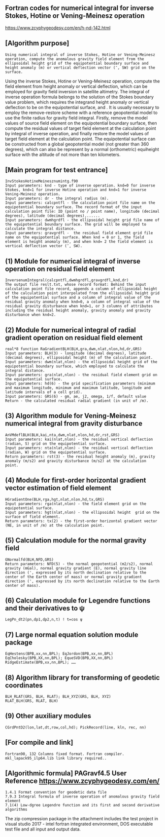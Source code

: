 ## Fortran codes for numerical integral for inverse Stokes, Hotine or Vening-Meinesz operation
https://www.zcyphygeodesy.com/en/h-nd-142.html
## [Algorithm purpose]
    Using numerical integral of inverse Stokes, Hotine or Vening-Meinesz operation, compute the anomalous gravity field element from the ellipsoidal height grid of the equipotential boundary surface and height anomaly (m) or vertical deflection vector (″, SW) grid on the surface.
Using the inverse Stokes, Hotine or Vening-Meinesz operation, compute the field element from height anomaly or vertical deflection, which can be employed for gravity field inversion in satellite altimetry.
    The integral of inverse operation formula belongs to the solution of the Stokes boundary value problem, which requires the integrand height anomaly or vertical deflection to be on the equipotential surface, and .
    It is usually necessary to employ the remove-restore scheme with a reference geopotential model to use the finite radius for gravity field integral. Firstly, remove the model values of source field element on the equipotential boundary surface, then compute the residual values of target field element at the calculation point by integral of inverse operation, and finally restore the model values of target field element at the calculation point.
    The equipotential surface can be constructed from a global geopotential model (not greater than 360 degrees), which can also be represent by a normal (orthometric) equiheight surface with the altitude of not more than ten kilometers.
## [Main program for test entrance]
    InvStokesHotineMeinesznumintg.f90
    Input parameters: knd - type of inverse operation. knd=0 for inverse Stokes, knd=1 for inverse Hotine operation and knd=1 for inverse Vening-Meinesz operation.
    Input parameters: dr - the integral radius (m).
    Input parameters: calcpntfl - the calculation point file name on the equipotential boundary surface. The record format of the input calculation point file: ID (point no / point name), longitude (decimal degrees), latitude (decimal degrees),......
    Input parameters: dwmhgrdfl - the ellipsoidal height grid file name of the equipotential boundary surface. The grid will be employed to calculate the integral distance.
    Input parameters: gravgrdfl -  the residual field element grid file name on the equipotential surface. When knd = 0 or 1, the field element is height anomaly (m), and when knd= 2 the field element is vertical deflection vector (″, SW).
## (1) Module for numerical integral of inverse operation on residual field element
    InversenumIntegral(calcpntfl,dwmhgrdfl,gravgrdfl,knd,dr)
    The output file reslt.txt, whose record format: Behind the input calculation point file record, appends a column of ellipsoidal height of the calculation point interpolated from the ellipsoidal height grid of the equipotential surface and a column of integral value of the residual gravity anomaly when knd=0, a column of integral value of the residual gravity disturbance when knd=1, or 3 columns of attributes including the residual height anomaly, gravity anomaly and gravity disturbance when knd=2.
## (2) Module for numerical integral of radial gradient operation on residual field element
    real*8 function RaGradientBLH(BLH,gra,dwm,nlat,nlon,hd,dr,GRS)
    Input parameters: BLH(3) - longitude (decimal degrees), latitude (decimal degrees), ellipsoidal height (m) of the calculation point.
    Input parameters: dwm(nlat,nlon) - the ellipsoidal height grid of the equipotential boundary surface, which employed to calculate the integral distance.
    Input parameters: gra(nlat,nlon) - the residual field element grid on the equipotential surface.
    Input parameters: hd(6) - the grid specification parameters (minimum and maximum longitude, minimum and maximum latitude, longitude and latitude intervals of a cell grid).
    Input parameters: GRS(6) - gm, ae, j2, omega, 1/f, default value
    Return - the calculated residual radial gradient (in unit of /m).
## (3) Algorithm module for Vening-Meinesz numerical integral from gravity disturbance
    AnVMdeflBLH(BLH,kai,nta,dwm,nlat,nlon,hd,dr,rst,GRS)
    Input parameters: kai(nlat,nlon) - the residual vertical deflection (radian, S) grid on the equipotential surface.
    Input parameters: nta(nlat,nlon) - the residual vertical deflection (radian, W) grid on the equipotential surface.
    Return parameters: rst(3) - the residual height anomaly (m), gravity anomaly (m/s2) and gravity disturbance (m/s2) at the calculation point.
## (4) Module for first-order horizontal gradient vector estimation of field element
    HGradientOne(BLH,rga,hgt,nlat,nlon,hd,tx,GRS)
    Input parameters: rga(nlat,nlon) - the field element grid on the equipotential surface.
    Input parameters: hgt(nlat,nlon) - the ellipsoidal height  grid on the surface of field element.
    Return parameters: tx(2) - the first-order horizontal gradient vector (NE, in unit of /m) at the calculation point.
## (5) Calculation module for the normal gravity field
    GNormalfd(BLH,NFD,GRS)
    Return parameters: NFD(5) - the normal geopotential (m2/s2), normal gravity (mGal), normal gravity gradient (E), normal gravity line direction (', expressed by its north declination relative to the center of the Earth center of mass) or normal gravity gradient direction (', expressed by its north declination relative to the Earth center of mass).
## (6) Calculation module for Legendre functions and their derivatives to ψ
    LegPn_dt2(pn,dp1,dp2,n,t) ! t=cos ψ
## (7) Large normal equation solution module package
    EqHestens(BPB,xx,nn,BPL); EqJordon(BPB,xx,nn,BPL)
    EqCholesky(BPB,XX,nn,BPL); EqueSVD(BPB,XX,nn,BPL)
    RidgeEstimate(BPB,xx,nn,BPL); …… 
## (8) Algorithm library for transforming of geodetic coordinates
    BLH_RLAT(GRS, BLH, RLAT); BLH_XYZ(GRS, BLH, XYZ)
    RLAT_BLH(GRS, RLAT, BLH)
## (9) Other auxiliary modules
    CGrdPntD2(lon,lat,dt,row,col,hd); PickRecord(line, kln, rec, nn)
## [For compile and link]
    Fortran90, 132 Columns fixed format. Fortran compiler. mkl_lapack95_ilp64.lib link library required..
## [Algorithmic formula] PAGravf4.5 User Reference https://www.zcyphygeodesy.com/en/
    1.4.1 Format convention for geodetic data file
    7.9.3 Integral formula of inverse operation of anomalous gravity field element
    7.1(4) Low-dgree Legendre function and its first and second derivative algorithms
The zip compression package in the attachment includes the test project in visual studio 2017 - intel fortran integrated environment, DOS executable test file and all input and output data.
